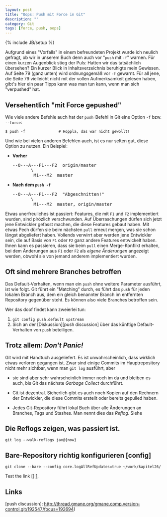 ```yaml
---
layout: post
title: "Oops: Push mit Force in Git"
description: ""
category: Git
tags: [force, push, oops]
---
```

{% include JB/setup %}

Aufgrund eines "Vorfalls" in einem befreundeten Projekt wurde ich
neulich gefragt, ob wir in unserem Buch denn auch vor "`push` mit `-f`" 
warnen. Für einen kurzen Augenblick stieg der Puls: Hatten wir das tatsächlich 
übersehen? Ein kurzer Blick in Inhaltsverzeichnis beruhigte mein Gewissen. 
Auf Seite 79 (ganz unten) wird ordnungsgemäß vor `-f` gewarnt.
Für all jene, die Seite 79 vielleicht nicht mit der vollen Aufmerksamkeit
gelesen haben, gibt's hier ein paar Tipps kann was man tun kann, wenn 
man sich "verpushed" hat.

Versehentlich "mit Force gepushed"
----------------------------------

Wie viele andere Befehle auch hat der `push`-Befehl in Git eine Option `-f` 
bzw. `--force`:

	$ push -f               # Hoppla, das war nicht gewollt!

Und wie bei vielen anderen Befehlen auch, ist es nur selten 
gut, diese Option zu nutzen. Ein Beispiel:

 * **Vorher** 
   <pre>
   --O---A---F1---F2  origin/master
          \
           M1---M2  master   
   </pre>

 * **Nach dem `push -f`** 
   <pre>
   --O---A---F1---F2  "Abgeschnitten!"
          \
           M1---M2  master, origin/master   
   </pre>

Etwas unerfreuliches ist passiert: Features, die mit `F1` und `F2`
implementiert wurden, sind plrözlich verschwunden.
Auf Überraschungen dürfen sich jetzt jene Entwickler gefasst machen,
die diese Features gebaut haben. Mit etwas Pech dürfen sie beim nächsten 
`pull` erneut mergen, was sie schon längst abgeliefert haben.
Vollends verwirrt aber werden jene Entwickler sein,
die auf Basis von `F1` oder `F2` ganz andere Features entwickelt haben.
Ihnen kann es passieren, dass sie beim `pull` einen Merge-Konflikt 
erhalten, bei dem Änderungen aus `F1` oder `F2`
als *eigene Änderungen* angezeigt werden, obwohl
sie von jemand anderem implementiert wurden.

Oft sind mehrere Branches betroffen
-----------------------------------

Das Default-Verhalten, wenn man ein `push` ohne weitere Parameter
ausführt, ist wie folgt. Git führt ein "Matching" durch,
es führt das `push` für jeden lokalen Branch aus, 
dem ein gleich benannter Branch im entfernten Repository gegenüber steht.
Es können also viele Branches betroffen sein.

Wer das doof findet kann zweierlei tun: 

 1. `git config push.default upstream`
 2. Sich an der [Diskussion][push discussion]
    über das künftige Default-Verhalten von `push` beteiligen.

Trotz allem: *Don't Panic!* 
---------------------------

Git wird mit Handtuch ausgeliefert. Es ist unwahrscheinlich, 
dass wirklich etwas verloren gegangen ist.
Zwar sind einige Commits im Hauptrepository nicht mehr sichtbar,
wenn man `git log` ausführt, aber

 * sie sind aber sehr wahrscheinlich immer noch im da 
   und bleiben es auch, bis Git das nächste *Garbage Collect* durchführt.
   
 * Git ist dezentral. Sicherlich gibt es auch noch Kopien auf den Rechnern
   der Entwickler, die diese Commits erstellt oder bereits gepulled haben.
   
 * Jedes Git-Repository führt lokal Buch über alle Änderungen an Branches,
   Tags und Stashes. Man nennt dies das *Reflog*. Siehe 
   
   
Die Reflogs zeigen, was passiert ist.
-------------------------------------   
 
	git log --walk-reflogs jax@{now}

Bare-Repository richtig konfigurieren [config]
-----------------------------------------------

<a name="config"/>

	git clone --bare --config core.logAllRefUpdates=true ~/work/kapitel26/	
	
	
Test the link [] [1].
	
Links
-----

  [1]: http://stackoverflow.com/questions/3876206/how-do-i-view-a-git-repos-recieve-history "asfd"
  [2]: http://stackoverflow.com/questions/6140083/how-to-create-reflogs-information-in-an-existing-bare-repository
  [3]: http://sitaramc.github.com/concepts/reflog.html
  [4]: http://gitready.com/intermediate/2009/02/09/reflog-your-safety-net.html
  [push discussion]: http://thread.gmane.org/gmane.comp.version-control.git/192547/focus=192694)
